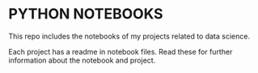 # PYTHON NOTEBOOKS

This repo includes the notebooks of my projects related to data science.

Each project has a readme in notebook files. Read these for further information about the notebook and project.
